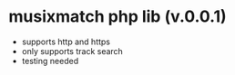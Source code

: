 musixmatch php lib (v.0.0.1)
===========================

- supports http and https
- only supports track search
- testing needed
